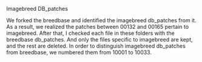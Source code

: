 Imagebreed DB_patches

We forked the breedbase and identified the imagebreed db_patches from it. As a result, we realized the patches between 00132 and 00165 pertain to imagebreed.
After that, I checked each file in these folders with the breedbase db_patches. And only the files specific to imagebreed are kept, and the rest are deleted.
In order to distinguish imagebreed db_patches from breedbase, we numbered them from 10001 to 10033. 
